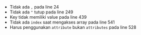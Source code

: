 - Tidak ada `,` pada line 24
- Tidak ada `"` tutup pada line 249
- Key tidak memiliki value pada line 439
- Tidak ada `index` saat mengakses array pada line 541
- Harus penggunakan `attribute` bukan `attributes` pada line 528